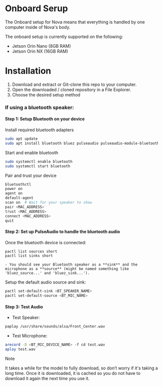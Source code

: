 # Onboard Serup
The Onboard setup for Nova means that everything is handled by one computer inside of Nova's body.

The onboard setup is currently supported on the following:
- Jetson Orin Nano (8GB RAM)
- Jetson Orin NX (16GB RAM)

# Installation

1. Download and extract or Git-clone this repo to your computer.
2. Open the downloaded / cloned repository in a File Explorer.
3. Choose the desired setup method

### If using a bluetooth speaker:
#### Step 1: Setup Bluetooth on your device
Install required bluetooth adapters
```bash
sudo apt update
sudo apt install bluetooth bluez pulseaudio pulseaudio-module-bluetooth pavucontrol
```
Start and enable bluetooth
```bash
sudo systemctl enable bluetooth
sudo systemctl start bluetooth
```
Pair and trust your device
```bash
bluetoothctl
power on
agent on
default-agent
scan on  # Wait for your speaker to show
pair <MAC_ADDRESS>
trust <MAC_ADDRESS>
connect <MAC_ADDRESS>
quit
```
#### Step 2: Set up PulseAudio to handle the bluetooth audio
Once the bluetooth device is connected:
```bash
pactl list sources short
pactl list sinks short
```
    - You should see your Bluetooth speaker as a **sink** and the microphone as a **source** (might be named something like 'bluez_source...' and 'bluez_sink...').
Setup the default audio source and sink:
```bash
pactl set-default-sink <BT_SPEAKER_NAME>
pactl set-default-source <BT_MIC_NAME>
```
#### Step 3: Test Audio
* Test Speaker:
```bash
paplay /usr/share/sounds/alsa/Front_Center.wav
```
* Test Microphone:
```bash
arecord -D <BT_MIC_DEVICE_NAME> -f cd test.wav
aplay test.wav
```

> [!NOTE]
> It takes a while for the model to fully download, so don’t worry if it's taking a long time.
> Once it is downloaded, it is cached so you do not have to download it again the next time you use it.